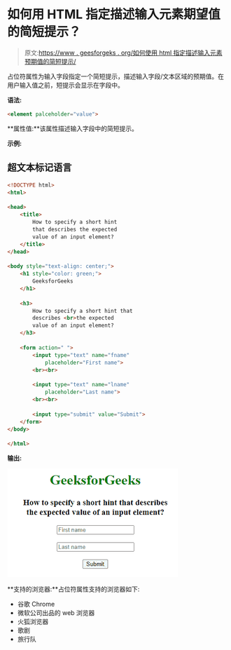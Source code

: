 # 如何用 HTML 指定描述输入元素期望值的简短提示？

> 原文:[https://www . geesforgeks . org/如何使用 html 指定描述输入元素预期值的简短提示/](https://www.geeksforgeeks.org/how-to-specify-a-short-hint-that-describes-the-expected-value-of-an-input-element-using-html/)

占位符属性为输入字段指定一个简短提示，描述输入字段/文本区域的预期值。在用户输入值之前，短提示会显示在字段中。

**语法:**

```html
<element palceholder="value">
```

**属性值:**该属性描述输入字段中的简短提示。

**示例:**

## 超文本标记语言

```html
<!DOCTYPE html>
<html>

<head>
    <title>
        How to specify a short hint
        that describes the expected
        value of an input element?
    </title>
</head>

<body style="text-align: center;">
    <h1 style="color: green;">
        GeeksforGeeks
    </h1>

    <h3>
        How to specify a short hint that
        describes <br>the expected
        value of an input element?
    </h3>

    <form action=" ">
        <input type="text" name="fname" 
            placeholder="First name">
        <br><br>

        <input type="text" name="lname" 
            placeholder="Last name">
        <br><br>

        <input type="submit" value="Submit">
    </form>
</body>

</html>
```

**输出:**

![](img/f506297ad88766e743b8eeb04846d799.png)

**支持的浏览器:**占位符属性支持的浏览器如下:

*   谷歌 Chrome
*   微软公司出品的 web 浏览器
*   火狐浏览器
*   歌剧
*   旅行队